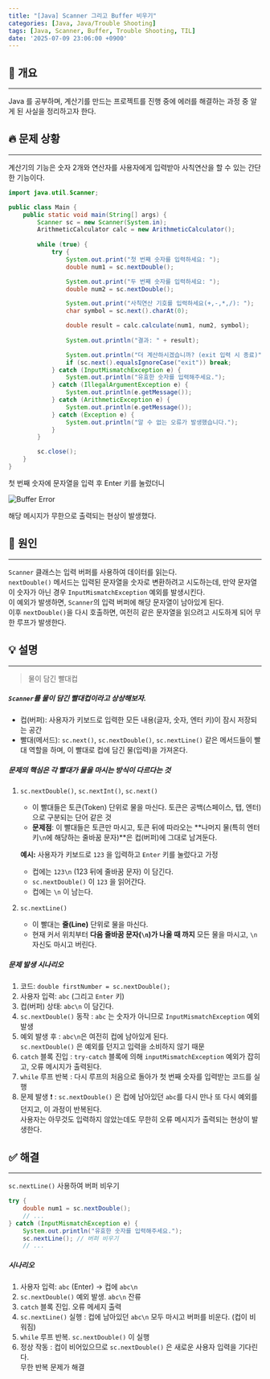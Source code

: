 ```yaml
---
title: "[Java] Scanner 그리고 Buffer 비우기"
categories: [Java, Java/Trouble Shooting]
tags: [Java, Scanner, Buffer, Trouble Shooting, TIL]
date: '2025-07-09 23:06:00 +0900'
---
```


## 📝 개요

---

Java 를 공부하며, 계산기를 만드는 프로젝트를 진행 중에 에러를 해결하는 과정 중 알게 된 사실을 정리하고자 한다.

## 🔥 문제 상황

---

계산기의 기능은 숫자 2개와 연산자를 사용자에게 입력받아 사칙연산을 할 수 있는 간단한 기능이다.

```java
import java.util.Scanner;

public class Main {
    public static void main(String[] args) {
        Scanner sc = new Scanner(System.in);
        ArithmeticCalculator calc = new ArithmeticCalculator();
        
        while (true) {
            try {
                System.out.print("첫 번째 숫자를 입력하세요: ");
                double num1 = sc.nextDouble();

                System.out.print("두 번째 숫자를 입력하세요: ");
                double num2 = sc.nextDouble();

                System.out.print("사칙연산 기호를 입력하세요(+,-,*,/): ");
                char symbol = sc.next().charAt(0);

                double result = calc.calculate(num1, num2, symbol);
            
                System.out.println("결과: " + result);

                System.out.println("더 계산하시겠습니까? (exit 입력 시 종료)");
                if (sc.next().equalsIgnoreCase("exit")) break;
            } catch (InputMismatchException e) {
                System.out.println("유효한 숫자를 입력해주세요.");
            } catch (IllegalArgumentException e) {
                System.out.println(e.getMessage());
            } catch (ArithmeticException e) {
                System.out.println(e.getMessage());
            } catch (Exception e) {
                System.out.println("알 수 없는 오류가 발생했습니다.");
            }
        }

        sc.close();
    }
}
```

첫 번째 숫자에 문자열을 입력 후 Enter 키를 눌렀더니

![Buffer Error](https://img1.daumcdn.net/thumb/R1280x0/?scode=mtistory2&fname=https%3A%2F%2Fblog.kakaocdn.net%2Fdna%2FX4ori%2FbtsPbXGmaUO%2FAAAAAAAAAAAAAAAAAAAAAEkVbq3xOExGqIrZY1V9YZXhMJbGGQJ1p7omv2W4Oyvz%2Fimg.png%3Fcredential%3DyqXZFxpELC7KVnFOS48ylbz2pIh7yKj8%26expires%3D1753973999%26allow_ip%3D%26allow_referer%3D%26signature%3Dul%252BmDmTIx6P4ldHaGl6%252BVj1XvCw%253D)

해당 메시지가 무한으로 출력되는 현상이 발생했다.

## 👀 원인

---

`Scanner` 클래스는 입력 버퍼를 사용하여 데이터를 읽는다.
<br>
`nextDouble()` 메서드는 입력된 문자열을 숫자로 변환하려고 시도하는데, 만약 문자열이 숫자가 아닌 경우 `InputMismatchException` 예외를 발생시킨다.
<br>
이 예외가 발생하면, `Scanner`의 입력 버퍼에 해당 문자열이 남아있게 된다.
<br>
이후 `nextDouble()`을 다시 호출하면, 여전히 같은 문자열을 읽으려고 시도하게 되어 무한 루프가 발생한다.

## 💡 설명

---

> 물이 담긴 빨대컵

##### `Scanner`를 **물이 담긴 빨대컵**이라고 상상해보자.

- 컵(버퍼): 사용자가 키보드로 입력한 모든 내용(글자, 숫자, 엔터 키)이 잠시 저장되는 공간
- 빨대(메서드): `sc.next()`, `sc.nextDouble()`, `sc.nextLine()` 같은 메서드들이 빨대 역할을 하며, 이 빨대로 컵에 담긴 물(입력)을 가져온다.

##### 문제의 핵심은 각 빨대가 물을 마시는 방식이 다르다는 것

1. `sc.nextDouble()`, `sc.nextInt()`, `sc.next()`
   - 이 빨대들은 토큰(Token) 단위로 물을 마신다. 토큰은 공백(스페이스, 탭, 엔터)으로 구분되는 단어 같은 것
   - **문제점**: 이 빨대들은 토큰만 마시고, 토큰 뒤에 따라오는 **나머지 물(특히 엔터 키`\n`에 해당하는 줄바꿈 문자)**은 컵(버퍼)에 그대로 남겨둔다.

   **예시:** 사용자가 키보드로 `123` 을 입력하고 `Enter` 키를 눌렀다고 가정

   - 컵에는 `123\n` (123 뒤에 줄바꿈 문자) 이 담긴다.
   - `sc.nextDouble()` 이 `123` 을 읽어간다.
   - 컵에는 `\n` 이 남는다.

2. `sc.nextLine()`
   - 이 빨대는 **줄(Line)** 단위로 물을 마신다.
   - 현재 커서 위치부터 **다음 줄바꿈 문자(`\n`)가 나올 때 까지** 모든 물을 마시고, `\n` 자신도 마시고 버린다.

##### 문제 발생 시나리오

1. 코드: `double firstNumber = sc.nextDouble();`
2. 사용자 입력: `abc` (그리고 `Enter` 키)
3. 컵(버퍼) 상태: `abc\n` 이 담긴다.
4. `sc.nextDouble()` 동작
   : `abc` 는 숫자가 아니므로 `InputMismatchException` 예외 발생
5. 예외 발생 후
   : `abc\n`은 여전히 컵에 남아있게 된다.  
   `sc.nextDouble()` 은 예외를 던지고 입력을 소비하지 않기 때문
6. `catch` 블록 진입
   : `try-catch` 블록에 의해 `inputMismatchException` 예외가 잡히고, 오류 메시지가 출력된다.
7. `while` 루프 반복
   : 다시 루프의 처음으로 돌아가 첫 번째 숫자를 입력받는 코드를 실행
8. 문제 발생 ❗️
   : `sc.nextDouble()` 은 컵에 남아있던 `abc`를 다시 만나 또 다시 예외를 던지고, 이 과정이 반복된다.  
   사용자는 아무것도 입력하지 않았는데도 무한히 오류 메시지가 출력되는 현상이 발생한다.

## ✅ 해결

---

`sc.nextLine()` 사용하여 버퍼 비우기

```java
try {
    double num1 = sc.nextDouble();
    // ...
} catch (InputMismatchException e) {
    System.out.println("유효한 숫자를 입력해주세요.");
    sc.nextLine(); // 버퍼 비우기
    // ...
```

##### 시나리오

1. 사용자 입력: `abc` (Enter) -> 컵에 `abc\n`
2. `sc.nextDouble()` 예외 발생. `abc\n` 잔류
3. `catch` 블록 진입. 오류 메세지 출력
4. `sc.nextLine()` 실행
   : 컵에 남아있던 `abc\n` 모두 마시고 버퍼를 비운다. (컵이 비워짐)
5. `while` 루프 반복. `sc.nextDouble()` 이 실행
6. 정상 작동
   : 컵이 비어있으므로 `sc.nextDouble()` 은 새로운 사용자 입력을 기다린다.  
   무한 반복 문제가 해결

